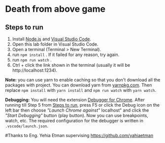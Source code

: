 # Death from above game

## Steps to run

1. Install [Node.js](https://nodejs.org/en/) and [Visual Studio Code](https://code.visualstudio.com/).
2. Open this lab folder in Visual Studio Code.
3. Open a terminal (Terminal > New Terminal).
4. run `npm install` . If it failed for any reason, try again.
5. run `npm run watch` .
6. Ctrl + click the link shown in the terminal (usually it will be http://localhost:1234).

**Note:** you can use yarn to enable caching so that you don't download all the packages with project. You can download yarn from [yarnpkg.com](https://yarnpkg.com/lang/en/). Then replace `npm install` with `yarn install` and `npm run watch` with `yarn watch`.

**Debugging:** You will need the extension [Debugger for Chrome](https://marketplace.visualstudio.com/items?itemName=msjsdiag.debugger-for-chrome). After running till Step 5 from [Steps to run](#steps-to-run), press F5 or click the Debug icon on the left bar then choose *"Launch Chrome against"* localhost" and click the *"Start Debugging"* button (play button). Now you can use breakpoints, watch, etc. The required configuration for the debugger is written in `.vscode/launch.json`.

#Thanks to Eng. Yehia Etman supervising
https://github.com/yahiaetman